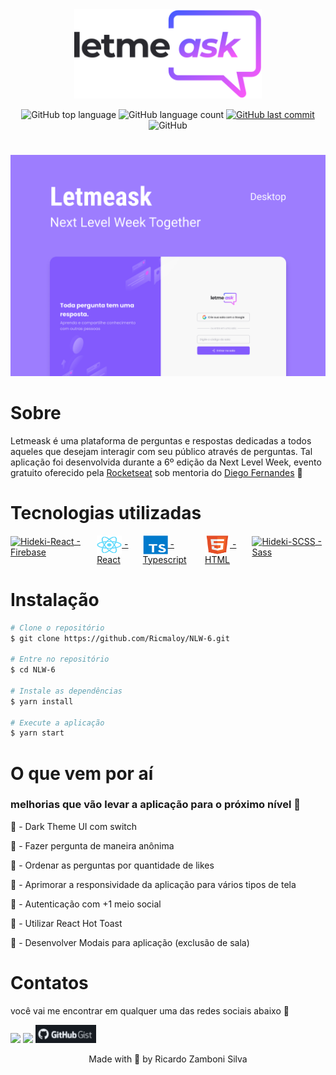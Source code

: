 <div align=center>
  <img src="https://github.com/Ricmaloy/NLW-6/blob/master/src/assets/logo.svg" alt="letmeask"width="300px">
</div>

<p align="center">
  <img alt="GitHub top language" src="https://img.shields.io/github/languages/top/Ricmaloy/NLW-6?color=835AFD">

  <img alt="GitHub language count" src="https://img.shields.io/github/languages/count/Ricmaloy/NLW-6?color=835AFD">
  
  <a href="https://github.com/Ricmaloy/NLW-6/commits/master">
    <img alt="GitHub last commit" src="https://img.shields.io/github/last-commit/Ricmaloy/NLW-6?color=835AFD">
  </a>

  <img alt="GitHub" src="https://img.shields.io/github/license/Ricmaloy/NLW-6?color=835AFD">
</p>

#

<img src="https://github.com/Alexandrehideki13/DekiLetMeAsk/blob/master/src/assets/images/Capa-letmeask.png">


# Sobre

Letmeask é uma plataforma de perguntas e respostas dedicadas a todos aqueles que desejam interagir com seu público através de perguntas.
Tal aplicação foi desenvolvida durante a 6º edição da Next Level Week, evento gratuito oferecido pela [Rocketseat](https://rocketseat.com.br) sob mentoria do [Diego Fernandes](https://github.com/diego3g) 🚀


# Tecnologias utilizadas

<div style="display: flex">
  <a href="https://firebase.google.com/?hl=pt"><img align="center" alt="Hideki-React" height="30" width="34" src="https://img.icons8.com/color/480/firebase.png"> - Firebase</a><br/>
  <a href="https://reactjs.org/"><img align="center" alt="Hideki-React" height="30" width="40" src="https://raw.githubusercontent.com/devicons/devicon/master/icons/react/react-original.svg"> - React</a><br/>
  <a href="https://www.typescriptlang.org/"><img align="center" alt="Hideki-Ts" height="30" width="40" src="https://raw.githubusercontent.com/devicons/devicon/master/icons/typescript/typescript-plain.svg"> - Typescript</a><br/>
  <a href="https://reactjs.org/"><img align="center" alt="Hideki-HTML" height="30" width="40" src="https://raw.githubusercontent.com/devicons/devicon/master/icons/html5/html5-original.svg"> - HTML</a><br/>
  <a href="https://sass-lang.com/"><img align="center" alt="Hideki-SCSS" height="30" width="40" src="https://cdn.iconscout.com/icon/free/png-512/sass-226054.png"> - Sass</a><br/>
</div>
    
# Instalação

```bash
# Clone o repositório
$ git clone https://github.com/Ricmaloy/NLW-6.git

# Entre no repositório
$ cd NLW-6

# Instale as dependências
$ yarn install

# Execute a aplicação
$ yarn start
```

# O que vem por aí

### melhorias que vão levar a aplicação para o próximo nível 🚀

  🔲 - Dark Theme UI com switch 

  🔲 - Fazer pergunta de maneira anônima
  
  🔲 - Ordenar as perguntas por quantidade de likes

  🔲 - Aprimorar a responsividade da aplicação para vários tipos de tela

  🔲 - Autenticação com +1 meio social
  
  🔲 - Utilizar React Hot Toast
  
  🔲 - Desenvolver Modais para aplicação (exclusão de sala)

# Contatos

 você vai me encontrar em qualquer uma das redes sociais abaixo 🍻

<a href = "mailto: ricardozamboni021@gmail.com"><img src="https://img.shields.io/badge/-Gmail-%23EA4335?style=for-the-badge&logo=gmail&logoColor=white" target="_blank" margin-right="10px"></a>
<a href="https://www.linkedin.com/in/ricardo-zamboni-3906471b3/" target="_blank"><img src="https://img.shields.io/badge/-LinkedIn-%230077B5?style=for-the-badge&logo=linkedin&logoColor=white" target="_blank"></a>
<a href="https://github.com/Ricmaloy" target="_blank"><img src="https://github.com/Alexandrehideki13/Alexandrehideki13/blob/main/GistGithub.jpeg" height=29 target="_blank"></a>

<p align="center">Made with 💜 by Ricardo Zamboni Silva</p>
